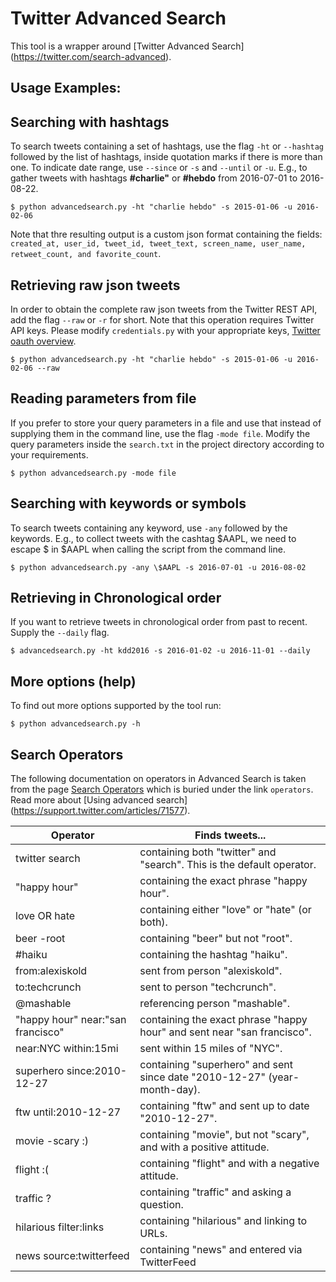 # Twitter Advanced Search

This tool is a wrapper around [Twitter Advanced Search]
(https://twitter.com/search-advanced).

## Usage Examples:

## Searching with hashtags

To search tweets containing a set of hashtags, use the flag `-ht` or
`--hashtag` followed by the list of hashtags, inside quotation marks if there
is more than one. To indicate date range, use `--since` or `-s` and `--until`
or `-u`. E.g., to gather tweets with hashtags **\#charlie"** or **\#hebdo**
from 2016-07-01 to 2016-08-22.

```shell
$ python advancedsearch.py -ht "charlie hebdo" -s 2015-01-06 -u 2016-02-06
```

Note that thre resulting output is a custom json format containing the fields:
` created_at, user_id, tweet_id, tweet_text, screen_name, user_name,
retweet_count, and favorite_count`.

## Retrieving raw json tweets

In order to obtain the complete raw json tweets from the Twitter REST API, add
the flag `--raw` or `-r` for short. Note that this operation requires Twitter
API keys. Please modify `credentials.py` with your appropriate keys, [Twitter
oauth overview](https://dev.twitter.com/oauth/overview).

```shell
$ python advancedsearch.py -ht "charlie hebdo" -s 2015-01-06 -u 2016-02-06 --raw
```

## Reading parameters from file

If you prefer to store your query parameters in a file and use that instead of
supplying them in the command line, use the flag `-mode file`. Modify the query
parameters inside the `search.txt` in the project directory according to your
requirements.

```shell
$ python advancedsearch.py -mode file
```

## Searching with keywords or symbols

To search tweets containing any keyword, use `-any` followed by the keywords.
E.g., to collect tweets with the cashtag $AAPL, we need to escape $ in $AAPL
when calling the script from the command line.

```shell
$ python advancedsearch.py -any \$AAPL -s 2016-07-01 -u 2016-08-02
```

## Retrieving in Chronological order

If you want to retrieve tweets in chronological order from past to recent.
Supply the `--daily` flag.

```shell
$ advancedsearch.py -ht kdd2016 -s 2016-01-02 -u 2016-11-01 --daily
```

## More options (help)

To find out more options supported by the tool run:

```shell
$ python advancedsearch.py -h
```


## Search Operators

The following documentation on operators in Advanced Search is taken from the
page [Search Operators](https://twitter.com/search-home#) which is buried
under the link `operators`. Read more about [Using advanced search]
(https://support.twitter.com/articles/71577).

| Operator         |  Finds tweets...    
|------------------|---------------------
| twitter search   |  containing both "twitter" and "search". This is the default operator.
| "happy hour"     |  containing the exact phrase "happy hour".
| love OR hate     |  containing either "love" or "hate" (or both).
| beer -root       |  containing "beer" but not "root".
| \#haiku          |  containing the hashtag "haiku".
| from:alexiskold  |  sent from person "alexiskold".
| to:techcrunch    |  sent to person "techcrunch".
| @mashable        |  referencing person "mashable".
| "happy hour"  near:"san francisco"  | containing the exact phrase "happy hour" and sent near "san francisco".
| near:NYC within:15mi                |  sent within 15 miles of "NYC".
| superhero since:2010-12-27          |  containing "superhero" and sent since date "2010-12-27" (year-month-day).
| ftw until:2010-12-27                |  containing "ftw" and sent up to date "2010-12-27".
| movie -scary :)                     |  containing "movie", but not "scary", and with a positive attitude.
| flight :(                           |  containing "flight" and with a negative attitude.
| traffic ?                           |  containing "traffic" and asking a question.
| hilarious filter:links              |  containing "hilarious" and linking to URLs.
| news source:twitterfeed             |  containing "news" and entered via TwitterFeed

